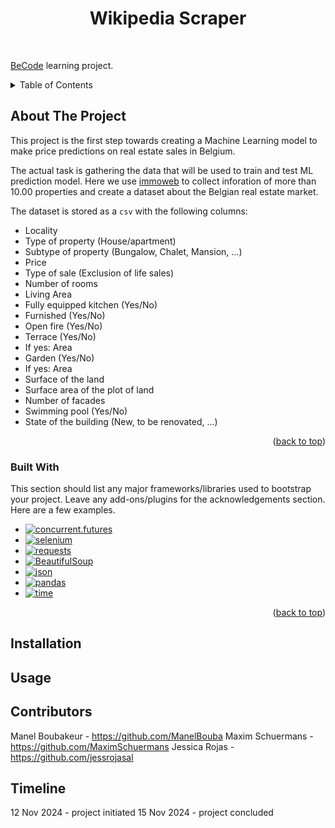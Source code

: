 <h1 align="center"> Wikipedia Scraper </h1> <br>

[BeCode](https://becode.org/) learning project. 

<details>
  <summary>Table of Contents</summary>
  <ol>
    <li>
      <a href="#about-the-project">About The Project</a>
      <ul>
        <li><a href="#built-with">Built With</a></li>
      </ul>
    </li>
    <li> <a href="#installation">Installation</a></li>
    <li><a href="#usage">Usage</a></li>
    <li><a href="#contributors">Contributors</a></li>
    <li><a href="#timeline">Timeline</a></li>
  </ol>
</details>

## **About The Project**

This project is the first step towards creating a Machine Learning model to make price predictions on real estate sales in Belgium. 

The actual task is gathering the data that will be used to train and test ML prediction model. Here we use [immoweb](immoweb.be) to collect inforation of more than 10.00 properties and create a dataset about the Belgian real estate market.  

The dataset is stored as a `csv` with the following columns:
* Locality
* Type of property (House/apartment)
* Subtype of property (Bungalow, Chalet, Mansion, ...)
* Price
* Type of sale (Exclusion of life sales)
* Number of rooms
* Living Area
* Fully equipped kitchen (Yes/No)
* Furnished (Yes/No)
* Open fire (Yes/No)
* Terrace (Yes/No)
* If yes: Area
* Garden (Yes/No)
* If yes: Area
* Surface of the land
* Surface area of the plot of land
* Number of facades
* Swimming pool (Yes/No)
* State of the building (New, to be renovated, ...)

<p align="right">(<a href="#readme-top">back to top</a>)</p>

### Built With
This section should list any major frameworks/libraries used to bootstrap your project. Leave any add-ons/plugins for the acknowledgements section. Here are a few examples.

* [![concurrent.futures](https://img.shields.io/badge/concurrent.futures-Module-green)](https://docs.python.org/3/library/concurrent.futures.html)
* [![selenium](https://img.shields.io/badge/Selenium-Automation-yellow)](https://selenium.dev/)
* [![requests](https://img.shields.io/badge/Requests-HTTP-blue)](https://docs.python-requests.org/)
* [![BeautifulSoup](https://img.shields.io/badge/BeautifulSoup-HTML%20Parsing-brightgreen)](https://www.crummy.com/software/BeautifulSoup/)
* [![json](https://img.shields.io/badge/JSON-Data-orange)](https://docs.python.org/3/library/json.html)
* [![pandas](https://img.shields.io/badge/pandas-Dataframe-blue)](https://pandas.pydata.org/)
* [![time](https://img.shields.io/badge/time-Time%20Functions-red)](https://docs.python.org/3/library/time.html)

<p align="right">(<a href="#readme-top">back to top</a>)</p>


## **Installation**



## **Usage**



## **Contributors**
Manel Boubakeur - https://github.com/ManelBouba
Maxim Schuermans - https://github.com/MaximSchuermans
Jessica Rojas - https://github.com/jessrojasal

## **Timeline**
12 Nov 2024 - project initiated 
15 Nov 2024 - project concluded
